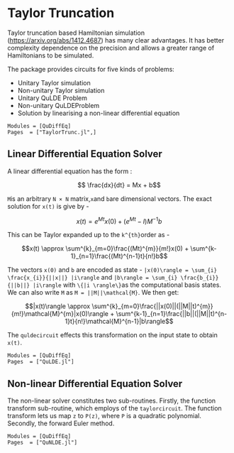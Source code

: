 # Taylor Truncation

Taylor truncation based Hamiltonian simulation (https://arxiv.org/abs/1412.4687) has many clear advantages. It has better complexity dependence on the precision and allows a greater range of Hamiltonians to be simulated.

The package provides circuits for five kinds of problems:
- Unitary Taylor simulation
- Non-unitary Taylor simulation
- Unitary QuLDE Problem
- Non-unitary QuLDEProblem
- Solution by linearising a non-linear differential equation

```@autodocs
Modules = [QuDiffEq]
Pages  = ["TaylorTrunc.jl",]
```

## Linear Differential Equation Solver

A linear differential equation has the form :
```math
 \frac{dx}{dt} = Mx + b
```
``M``is an arbitrary ``N × N`` matrix,``x``and ``b``are dimensional vectors. The exact solution for ``x(t)`` is give by -

```math
 x(t) = e^{Mt}x(0) + (e^{Mt} - I)M^{-1}b
```
This can be Taylor expanded up to the ``k^{th}``order as -
```math
x(t) \approx \sum^{k}_{m=0}\frac{(Mt)^{m}}{m!}x(0) + \sum^{k-1}_{n=1}\frac{(Mt)^{n-1}t}{n!}b
```
The vectors ``x(0)`` and ``b`` are encoded as state - ``|x(0)\rangle = \sum_{i} \frac{x_{i}}{||x||} |i\rangle`` and ``|b\rangle = \sum_{i} \frac{b_{i}}{||b||} |i\rangle`` with ``\{|i \rangle\}``as the computational basis states. We can also write ``M`` as ``M = ||M||\mathcal{M}``. We then get:

```math
|x(t)\rangle \approx \sum^{k}_{m=0}\frac{||x(0)||(||M||t)^{m}}{m!}\mathcal{M}^{m}|x(0)\rangle + \sum^{k-1}_{n=1}\frac{||b||(||M||t)^{n-1}t}{n!}\mathcal{M}^{n-1}|b\rangle
```
The `quldecircuit` effects this transformation on the input state to obtain ``x(t)``.

```@autodocs
Modules = [QuDiffEq]
Pages  = ["QuLDE.jl"]
```

## Non-linear Differential Equation Solver

The non-linear solver constitutes two sub-routines.
Firstly, the function transform sub-routine, which employs of the `taylorcircuit`. The function transform lets us map ``z`` to ``P(z)``, where ``P`` is a quadratic polynomial.
Secondly, the forward Euler method.

```@autodocs
Modules = [QuDiffEq]
Pages  = ["QuNLDE.jl"]
```
